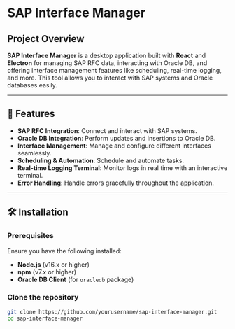 # SAP Interface Manager

## Project Overview
**SAP Interface Manager** is a desktop application built with **React** and **Electron** for managing SAP RFC data, interacting with Oracle DB, and offering interface management features like scheduling, real-time logging, and more. This tool allows you to interact with SAP systems and Oracle databases easily.

---

## 🚀 Features
- **SAP RFC Integration**: Connect and interact with SAP systems.
- **Oracle DB Integration**: Perform updates and insertions to Oracle DB.
- **Interface Management**: Manage and configure different interfaces seamlessly.
- **Scheduling & Automation**: Schedule and automate tasks.
- **Real-time Logging Terminal**: Monitor logs in real time with an interactive terminal.
- **Error Handling**: Handle errors gracefully throughout the application.

---

## 🛠️ Installation

### Prerequisites

Ensure you have the following installed:

- **Node.js** (v16.x or higher)
- **npm** (v7.x or higher)
- **Oracle DB Client** (for `oracledb` package)

### Clone the repository

```bash
git clone https://github.com/yourusername/sap-interface-manager.git
cd sap-interface-manager
